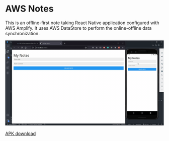 # AWS Notes

This is an offline-first note taking React Native application configured with AWS Amplify. It uses AWS DataStore to perform the online-offline data synchronization.

![demo-gif](./demoFiles/demo.gif)

[APK download](https://ufile.io/7xot14rd)
